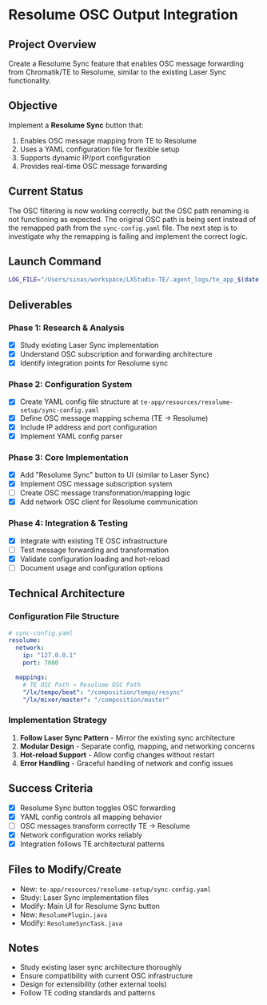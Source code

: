 # Resolume OSC Output Integration

## Project Overview

Create a Resolume Sync feature that enables OSC message forwarding from Chromatik/TE to Resolume, similar to the existing Laser Sync functionality.

## Objective

Implement a **Resolume Sync** button that:

1. Enables OSC message mapping from TE to Resolume
2. Uses a YAML configuration file for flexible setup
3. Supports dynamic IP/port configuration
4. Provides real-time OSC message forwarding

## Current Status

The OSC filtering is now working correctly, but the OSC path renaming is not functioning as expected. The original OSC path is being sent instead of the remapped path from the `sync-config.yaml` file. The next step is to investigate why the remapping is failing and implement the correct logic.

## Launch Command

```bash
LOG_FILE="/Users/sinas/workspace/LXStudio-TE/.agent_logs/te_app_$(date +%Y%m%d_%H%M%S).log" && cd /Users/sinas/workspace/LXStudio-TE/te-app && mvn package -DskipTests && java -ea -XstartOnFirstThread -Djava.awt.headless=false -Dgpu -jar target/te-app-0.3.0-SNAPSHOT-jar-with-dependencies.jar --resolution 1920x1200 Projects/playalchemist_bm_2025.lxp &> "$LOG_FILE"
```

## Deliverables

### Phase 1: Research & Analysis

- [x] Study existing Laser Sync implementation
- [x] Understand OSC subscription and forwarding architecture
- [x] Identify integration points for Resolume sync

### Phase 2: Configuration System

- [x] Create YAML config file structure at `te-app/resources/resolume-setup/sync-config.yaml`
- [x] Define OSC message mapping schema (TE → Resolume)
- [x] Include IP address and port configuration
- [x] Implement YAML config parser

### Phase 3: Core Implementation

- [x] Add "Resolume Sync" button to UI (similar to Laser Sync)
- [x] Implement OSC message subscription system
- [ ] Create OSC message transformation/mapping logic
- [x] Add network OSC client for Resolume communication

### Phase 4: Integration & Testing

- [x] Integrate with existing TE OSC infrastructure
- [ ] Test message forwarding and transformation
- [x] Validate configuration loading and hot-reload
- [ ] Document usage and configuration options

## Technical Architecture

### Configuration File Structure

```yaml
# sync-config.yaml
resolume:
  network:
    ip: "127.0.0.1"
    port: 7000

  mappings:
    # TE OSC Path → Resolume OSC Path
    "/lx/tempo/beat": "/composition/tempo/resync"
    "/lx/mixer/master": "/composition/master"
```

### Implementation Strategy

1. **Follow Laser Sync Pattern** - Mirror the existing sync architecture
2. **Modular Design** - Separate config, mapping, and networking concerns
3. **Hot-reload Support** - Allow config changes without restart
4. **Error Handling** - Graceful handling of network and config issues

## Success Criteria

- [x] Resolume Sync button toggles OSC forwarding
- [x] YAML config controls all mapping behavior
- [ ] OSC messages transform correctly TE → Resolume
- [x] Network configuration works reliably
- [x] Integration follows TE architectural patterns

## Files to Modify/Create

- New: `te-app/resources/resolume-setup/sync-config.yaml`
- Study: Laser Sync implementation files
- Modify: Main UI for Resolume Sync button
- New: `ResolumePlugin.java`
- Modify: `ResolumeSyncTask.java`

## Notes

- Study existing laser sync architecture thoroughly
- Ensure compatibility with current OSC infrastructure
- Design for extensibility (other external tools)
- Follow TE coding standards and patterns
